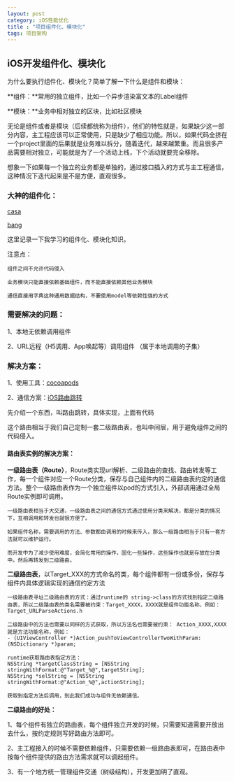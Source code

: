 ```yaml
---
layout: post
category: iOS性能优化
title : "项目组件化、模块化"
tags: 项目架构
---
```


## iOS开发组件化、模块化



为什么要执行组件化、模块化？简单了解一下什么是组件和模块：

**组件：**常用的独立组件，比如一个异步渲染富文本的Label组件

**模块：**业务中相对独立的区块，比如社区模块

无论是组件或者是模块（后续都统称为组件），他们的特性就是，如果缺少这一部分内容，主工程应该可以正常使用，只是缺少了相应功能。所以，如果代码全挤在一个project里面的后果就是业务难以拆分，随着迭代，越来越繁重。而且很多产品需要相对独立，可能就是为了一个活动上线，下个活动就要完全移除。

想象一下如果每一个独立的业务都是单独的，通过接口插入的方式与主工程通信，这种情况下迭代起来是不是方便，直观很多。

### 大神的组件化：

[casa](https://casatwy.com/iOS-Modulization.html)

[bang](https://blog.cnbang.net/tech/3080/)

这里记录一下我学习的组件化、模块化知识。

注意点：

```
组件之间不允许代码侵入

业务模块只能直接依赖基础组件，而不能直接依赖其他业务模块

通信直接用字典这种通用数据结构，不要使用model等依赖性强的方式
```



### 需要解决的问题：

1、本地无依赖调用组件

2、URL远程（H5调用、App唤起等）调用组件  （属于本地调用的子集）

### 解决方案：

1、使用工具：[cocoapods](https://guides.cocoapods.org)

2、通信方案：[iOS路由跳转](https://xilankong.github.io/2017年/2017/03/02/IOS路由跳转.html)

先介绍一个东西，叫路由跳转，具体实现，上面有代码

这个路由相当于我们自己定制一套二级路由表，也叫中间层，用于避免组件之间的代码侵入。

#### 路由表实例的解决方案：

**一级路由表（Route）**，Route类实现url解析、二级路由的查找、路由转发等工作，每一个组件对应一个Route分类，保存与自己组件内的二级路由表约定的通信方法。整个一级路由表作为一个独立组件以pod的方式引入，外部调用通过全局Route实例即可调用。

```
一级路由表相当于大交通，一级路由表之间的通信方式通过使用分类来解决，都是分类的情况下，互相调用和转发也就很方便了。

如果组件名称，需要调用的方法、参数都由调用的时候来传入，那么一级路由相当于只有一套方法就可以维护运行。

而开发中为了减少使用难度，会简化常用的操作，固化一些操作，这些操作也就是存放在分类中。然后再转发到二级路由。

```

**二级路由表**，以Target_XXX的方式命名的类，每个组件都有一份或多份，保存与组件内具体逻辑实现的通信约定方法

```
一级路由表寻址二级路由表的方式：通过runtime的 string->class的方式找到指定二级路由表，所以二级路由表的类名需要被约束：Target_XXXX，XXXX就是组件功能名称，例如：
Target_URLParseActions.h

二级路由中的方法也需要以同样的方式获取，所以方法名也需要被约束： Action_XXXX,XXXX就是方法功能名称，例如：
- (UIViewController *)Action_pushToViewControllerTwoWithParam:(NSDictionary *)param;

runtime获取路由表指定方法：
NSString *targetClassString = [NSString stringWithFormat:@"Target_%@",targetString];
NSString *selString = [NSString stringWithFormat:@"Action_%@",actionString];

获取到指定方法后调用，到此我们成功与组件无依赖通信。
```



**二级路由的好处：**

1、每个组件有独立的路由表，每个组件独立开发的时候，只需要知道需要开放出去什么，按约定规则写好路由方法即可。

2、主工程接入的时候不需要依赖组件，只需要依赖一级路由表即可，在路由表中按每个组件提供的路由方法需求就可以调起组件。

3、有一个地方统一管理组件交通（树级结构），开发更加明了直观。

